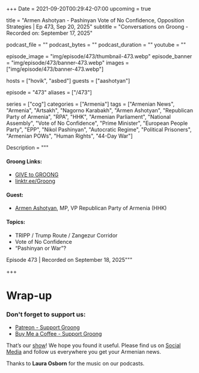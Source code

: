 +++
Date = 2021-09-20T00:29:42-07:00
upcoming = true

title = "Armen Ashotyan - Pashinyan Vote of No Confidence, Opposition Strategies | Ep 473, Sep 20, 2025"
subtitle = "Conversations on Groong - Recorded on: September 17, 2025"

podcast_file = ""
podcast_bytes = ""
podcast_duration = ""
youtube = ""

episode_image = "img/episode/473/thumbnail-473.webp"
episode_banner = "img/episode/473/banner-473.webp"
images = ["img/episode/473/banner-473.webp"]

hosts = ["hovik", "asbed"]
guests = ["aashotyan"]

episode = "473"
aliases = ["/473"]

series = ["cog"]
categories = ["Armenia"]
tags = ["Armenian News", "Armenia", "Artsakh", "Nagorno Karabakh", "Armen Ashotyan", "Republican Party of Armenia", "RPA", "HHK", "Armenian Parliament", "National Assembly", "Vote of No Confidence", "Prime Minister", "European People Party", "EPP", "Nikol Pashinyan", "Autocratic Regime", "Political Prisoners", "Armenian POWs", "Human Rights", "44-Day War"]

Description = """

#### Groong Links:
* [GIVE to GROONG](https://podcasts.groong.org/donate)
* [linktr.ee/Groong](https://linktr.ee/groong)

#### Guest:
* [Armen Ashotyan](/guest/ashotyan), MP, VP Republican Party of Armenia (HHK)

#### Topics:
* TRIPP / Trump Route / Zangezur Corridor
* Vote of No Confidence
* “Pashinyan or War”?


Episode 473 | Recorded on September 18, 2025"""

+++



# Wrap-up

### **Don't forget to support us:**
* [Patreon - Support Groong](https://www.patreon.com/ann_groong)
* [Buy Me a Coffee - Support Groong](https://www.buymeacoffee.com/groong)


That’s our [show](https://podcasts.groong.org/)! We hope you found it useful. Please find us on [Social Media](https://linktr.ee/groong) and follow us everywhere you get your Armenian news.

Thanks to **Laura Osborn** for the music on our podcasts.

